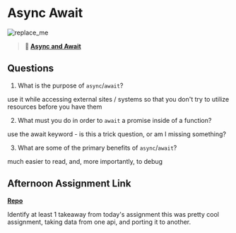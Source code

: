 # Async Await

![replace_me](https://codeworks.blob.core.windows.net/public/assets/img/illustrations/placeholder.svg)

> **📖 [Async and Await](https://codeworksacademy.com/fs-student-guide/resources/wk4/03-Async-Await)**

## Questions

1. What is the purpose of `async`/`await`?

use it while accessing external sites / systems so that you don't try to utilize resources before you have them

2. What must you do in order to `await` a promise inside of a function?

use the await keyword - is this a trick question, or am I missing something?

3. What are some of the primary benefits of `async`/`await`?

much easier to read, and, more importantly, to debug

## Afternoon Assignment Link

**[Repo](https://github.com/LemonadeGT1/Pokedex)**

Identify at least 1 takeaway from today's assignment
this was pretty cool assignment, taking data from one api, and porting it to another.